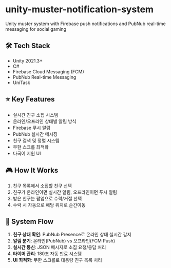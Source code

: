 # unity-muster-notification-system

Unity muster system with Firebase push notifications and PubNub real-time messaging for social gaming

## 🛠 Tech Stack

- Unity 2021.3+
- C#
- Firebase Cloud Messaging (FCM)
- PubNub Real-time Messaging
- UniTask

## ⭐ Key Features







- 실시간 친구 소집 시스템
- 온라인/오프라인 상태별 알림 방식
- Firebase 푸시 알림
- PubNub 실시간 메시징
- 친구 검색 및 정렬 시스템
- 무한 스크롤 최적화
- 다국어 지원 UI

## 🎮 How It Works

1. 친구 목록에서 소집할 친구 선택
2. 친구가 온라인이면 실시간 알림, 오프라인이면 푸시 알림
3. 받은 친구는 팝업으로 수락/거절 선택
4. 수락 시 자동으로 해당 위치로 순간이동

## 🎯 System Flow

1. **친구 상태 확인**: PubNub Presence로 온라인 상태 실시간 감지
2. **알림 분기**: 온라인(PubNub) vs 오프라인(FCM Push)
3. **실시간 통신**: JSON 메시지로 소집 요청/응답 처리
4. **타이머 관리**: 180초 자동 만료 시스템
5. **UI 최적화**: 무한 스크롤로 대용량 친구 목록 처리
